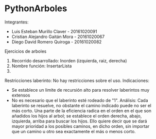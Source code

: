 # PythonArboles
Integrantes:
* Luis Esteban Murillo Claver - 20161020091
* Cristian Alejandro Gaitán Mora - 20161020067
* Diego David Romero Quiroga - 20161020082

Ejercicios de arboles
1) Recorrido desarrollado: Inorden (izquierda, raiz, derecha)
2) Nombre función: InsertarLista
3)
Restricciones laberinto: No hay restricciones sobre el uso.
Indicaciones:
* Se establece un limite de recursión alto para resolver laberintos muy extensos
* No es necesario que el laberinto esté rodeado de "1".
Análisis:
Cada laberinto se resuelve, no obstante el camino indicado puede no ser el más corto.
Una parte de la eficiencia radica en el orden en el que son añadidos los hijos al arbol;
se establece el orden derecha, abajo, izquierda, arriba para buscar los hijos. Ello quiere
decir que se dará mayor prioridad a los posibles caminos, en dicho orden, sin importar
que un camino u otro sea exactamente el más o menos corto.
